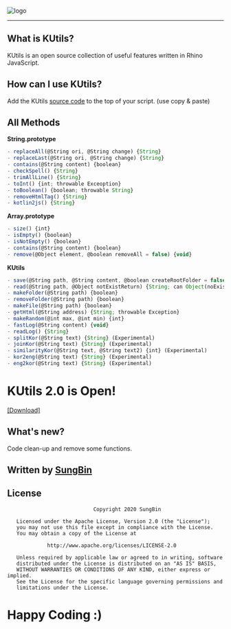 ![logo](https://raw.githubusercontent.com/sungbin5304/KUtils/master/20200605_011000_0000.png)

-------

## What is KUtils?
KUtils is an open source collection of useful features written in Rhino JavaScript.

## How can I use KUtils?
Add the KUtils [source code](https://github.com/sungbin5304/KUtils/blob/master/KUtils.js) to the top of your script. (use copy & paste)

## All Methods
**String.prototype**
```js
- replaceAll(@String ori, @String change) {String}
- replaceLast(@String ori, @String change) {String}
- contains(@String content) {boolean}
- checkSpell() {String}
- trimAllLine() {String}
- toInt() {int; throwable Exceoption}
- toBoolean() {boolean; throwable String}
- removeHtmlTag() {String}
- kotlin2js() {String}
```

**Array.prototype**
```js
- size() {int} 
- isEmpty() {boolean}
- isNotEmpty() {boolean}
- contains(@String content) {boolean}
- remove(@Object element, @boolean removeAll = false) {void}
```

**KUtils**
```js
- save(@String path, @String content, @boolean createRootFolder = false) {void}
- read(@String path, @Object notExistReturn) {String; can Object(noExistReturn)}
- makeFolder(@String path) {boolean}
- removeFolder(@String path) {boolean}
- makeFile(@String path) {boolean}
- getHtml(@String address) {String; throwable Exception}
- makeRandom(@int max, @int min) {int}
- fastLog(@String content) {void}
- readLog() {String}
- splitKor(@String text) {String} (Experimental)
- joinKor(@String text) {String} (Experimental)
- similarityKor(@String text, @String text2) {int} (Experimental)
- kor2eng(@String text) {String} (Experimental)
- eng2kor(@String text) {String} (Experimental)
```

# KUtils 2.0 is Open!
[[Download]](https://github.com/sungbin5304/KUtils/blob/master/KUtils%202.0.js)
## What's new?
Code clean-up and remove some functions.

## Written by [SungBin](https://github.com/sungbin5304)

## License
```
                            Copyright 2020 SungBin

   Licensed under the Apache License, Version 2.0 (the "License");
   you may not use this file except in compliance with the License.
   You may obtain a copy of the License at

             http://www.apache.org/licenses/LICENSE-2.0

   Unless required by applicable law or agreed to in writing, software
   distributed under the License is distributed on an "AS IS" BASIS,
   WITHOUT WARRANTIES OR CONDITIONS OF ANY KIND, either express or implied.
   See the License for the specific language governing permissions and
   limitations under the License.
```


# Happy Coding :)
